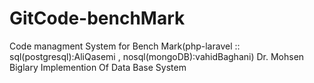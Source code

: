 # GitCode-benchMark
Code managment System for Bench Mark(php-laravel :: sql(postgresql):AliQasemi , nosql(mongoDB):vahidBaghani)
Dr. Mohsen Biglary Implemention Of Data Base System
